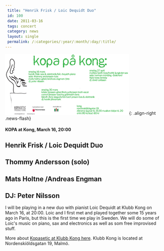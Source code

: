 ```yaml
---
 title: "Henrik Frisk / Loic Dequidt Duo"
 id: 100
 date: 2011-03-16
 tags: concert
 category: news
 layout: single
 permalink: /:categories/:year/:month/:day/:title/
---
```

![image-right](/assets/images/news/kong2011.jpg){: .align-right .news-flash}

<h4>KOPA at Kong, March 16, 20:00</h4>
<h2>Henrik Frisk / Loic Dequidt Duo</h2>
<h2>Thommy Andersson (solo)</h2>
<h2>Mats Holtne /Andreas Engman</h2>
<h2>DJ: Peter Nilsson</h2>
<p>I will be playing in a new duo with pianist Loic Dequidt at Klubb Kong on March 16, at 20:00. Loic and I first met and played together some 15 years ago in Paris, but this is the first time we play in Sweden. We will do some of Loic's music on piano, sax and electronics as well as som free improvised stuff.</p><p>
More about <a href="http://www.henrikfrisk.com/index.jsp?metaId=music&id=news&about=1&field=id&query=100&show=-1#100">Kopasetic at Klubb Kong here</a>. Klubb Kong is located at Nordenskiöldsgatan 19, Malmö.


